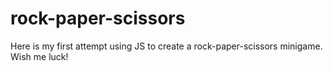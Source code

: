 # rock-paper-scissors
Here is my first attempt using JS to create a rock-paper-scissors minigame. Wish me luck!